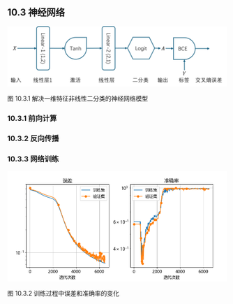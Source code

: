 
## 10.3 神经网络

<img src="./img/nn10.png" width=560 />

图 10.3.1 解决一维特征非线性二分类的神经网络模型

### 10.3.1 前向计算

### 10.3.2 反向传播

### 10.3.3 网络训练

<img src="./img/loss_accu.png" width=640/>

图 10.3.2 训练过程中误差和准确率的变化
